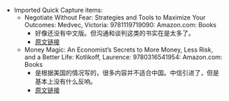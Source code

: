 - Imported Quick Capture items:
    - Negotiate Without Fear: Strategies and Tools to Maximize Your Outcomes: Medvec, Victoria: 9781119719090: Amazon.com: Books
        - 好像还没有中文版。但沟通和谈判这类的书实在是太多了。
        - [原文链接](https://www.amazon.com/dp/1119719097?ref=yb_qv_ov_prnt_dp_rw)
    - Money Magic: An Economist’s Secrets to More Money, Less Risk, and a Better Life: Kotlikoff, Laurence: 9780316541954: Amazon.com: Books
        - 是根据美国的情况写的，很多内容并不适合中国。中信引进了，但是基本上没有什么反响。
        - [原文链接](https://www.amazon.com/dp/0316541958?ref=yb_qv_ov_prnt_dp_rw)

